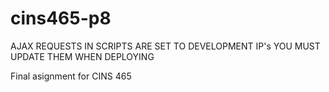 cins465-p8
==========

AJAX REQUESTS IN SCRIPTS ARE SET TO DEVELOPMENT IP's
YOU MUST UPDATE THEM WHEN DEPLOYING

Final asignment for CINS 465
